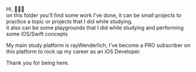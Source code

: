 Hi, 🙋🏼‍♂️ <br>
on this folder you'll find some work I've done, it can be small projects to practice a topic or projects that I did while studying. <br>
it also can be some playgrounds that I did while studying and performing some iOS/Swift concepts

My main study platform is rayWenderlich, I've become a PRO subscriber on this platform to rock up my career as an iOS Developer. <br>

Thank you for being here.
